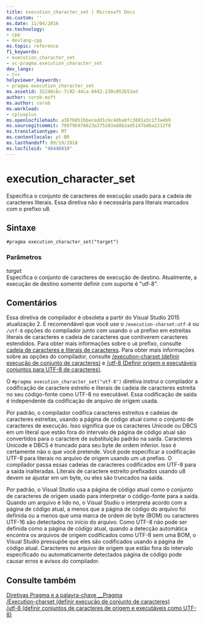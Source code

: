 ```yaml
---
title: execution_character_set | Microsoft Docs
ms.custom: ''
ms.date: 11/04/2016
ms.technology:
- cpp
- devlang-cpp
ms.topic: reference
f1_keywords:
- execution_character_set
- vc-pragma.execution_character_set
dev_langs:
- C++
helpviewer_keywords:
- pragma execution_character_set
ms.assetid: 32248cbc-7c92-4dca-8442-230c052b53ad
author: corob-msft
ms.author: corob
ms.workload:
- cplusplus
ms.openlocfilehash: a387b051bbecedd1c6c4dba8fc3881a3c1f3a4b9
ms.sourcegitcommit: 799f9b976623a375203ad8b2ad5147bd6a2212f0
ms.translationtype: MT
ms.contentlocale: pt-BR
ms.lasthandoff: 09/19/2018
ms.locfileid: "46446810"
---
```

# <a name="executioncharacterset"></a>execution_character_set
Especifica o conjunto de caracteres de execução usado para a cadeia de caracteres literais. Essa diretiva não é necessária para literais marcados com o prefixo u8.  
  
## <a name="syntax"></a>Sintaxe  
  
```  
#pragma execution_character_set("target")  
```  
  
### <a name="parameters"></a>Parâmetros  
*target*  
Especifica o conjunto de caracteres de execução de destino. Atualmente, a execução de destino somente definir com suporte é "utf-8".  
  
## <a name="remarks"></a>Comentários  
 
Essa diretiva de compilador é obsoleta a partir do Visual Studio 2015 atualização 2. É recomendável que você use o `/execution-charset:utf-8` ou `/utf-8` opções do compilador junto com usando o `u8` prefixo em estreitas literais de caracteres e cadeia de caracteres que contiverem caracteres estendidos. Para obter mais informações sobre o `u8` prefixo, consulte [cadeia de caracteres e literais de caracteres](../cpp/string-and-character-literals-cpp.md). Para obter mais informações sobre as opções do compilador, consulte [/execution-charset (definir execução de conjunto de caracteres)](../build/reference/execution-charset-set-execution-character-set.md) e [/utf-8 (Definir origem e executáveis conjuntos para UTF-8 de caracteres)](../build/reference/utf-8-set-source-and-executable-character-sets-to-utf-8.md).  
  
O `#pragma execution_character_set("utf-8")` diretiva instrui o compilador a codificação de caractere estreito e literais de cadeia de caracteres estreita no seu código-fonte como UTF-8 no executável. Essa codificação de saída é independente da codificação de arquivo de origem usada.  
  
Por padrão, o compilador codifica caracteres estreitos e cadeias de caracteres estreitas, usando a página de código atual como o conjunto de caracteres de execução. Isso significa que os caracteres Unicode ou DBCS em um literal que estão fora do intervalo de página de código atual são convertidos para o caractere de substituição padrão na saída. Caracteres Unicode e DBCS é truncado para seu byte de ordem inferior. Isso é certamente não o que você pretende. Você pode especificar a codificação UTF-8 para literais no arquivo de origem usando um `u8` prefixo. O compilador passa essas cadeias de caracteres codificados em UTF-8 para a saída inalteradas. Literais de caractere estreito prefixados usando u8 devem se ajustar em um byte, ou eles são truncados na saída.  
  
Por padrão, o Visual Studio usa a página de código atual como o conjunto de caracteres de origem usado para interpretar o código-fonte para a saída. Quando um arquivo é lido no, o Visual Studio o interpreta acordo com a página de código atual, a menos que a página de código do arquivo foi definida ou a menos que uma marca de ordem de byte (BOM) ou caracteres UTF-16 são detectados no início do arquivo. Como UTF-8 não pode ser definida como a página de código atual, quando a detecção automática encontra os arquivos de origem codificados como UTF-8 sem uma BOM, o Visual Studio pressupõe que eles são codificados usando a página de código atual. Caracteres no arquivo de origem que estão fora do intervalo especificado ou automaticamente detectados página de código pode causar erros e avisos do compilador.  
  
## <a name="see-also"></a>Consulte também  
 
[Diretivas Pragma e a palavra-chave __Pragma](../preprocessor/pragma-directives-and-the-pragma-keyword.md)<br/>
[/Execution-charset (definir execução de conjunto de caracteres)](../build/reference/execution-charset-set-execution-character-set.md)<br/>
[/utf-8 (definir conjuntos de caracteres de origem e executáveis como UTF-8)](../build/reference/utf-8-set-source-and-executable-character-sets-to-utf-8.md)